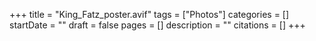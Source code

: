 +++
title = "King_Fatz_poster.avif"
tags = ["Photos"]
categories = []
startDate = ""
draft = false
pages = []
description = ""
citations = []
+++
